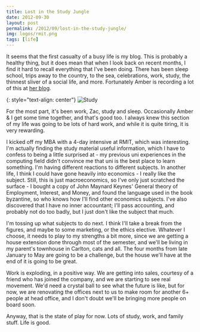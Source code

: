 ```yaml
---
title: Lost in the Study Jungle
date: 2012-09-30
layout: post
permalink: /2012/09/lost-in-the-study-jungle/
img: logos/rmit.png
tags: [life]
---
```

It seems that the first casualty of a busy life is my blog. This is probably a healthy thing, but it does mean that when I look back on recent months, I find it hard to recall everything that I've been doing. There has been sleep school, trips away to the country, to the sea, celebrations, work, study, the thinnest sliver of a social life, and more. Fortunately Amber is recording a lot of this at [her blog](http://www.gypsycatdreams.com).

{: style="text-align: center"}
![Study]({{site.baseurl}}/assets/img/2012/2012-09-30-study.jpg)

For the most part, it's been work, Zac, study and sleep. Occasionally Amber & I get some time together, and that's good too. I always knew this section of my life was going to be lots of hard work, and while it is quite tiring, it is very rewarding.

I kicked off my MBA with a 4-day intensive at RMIT, which was interesting. I'm actually finding the study material useful information, which I have to confess to being a little surprised at - my previous uni experiences in the computing field didn't convince me that uni is the best place to learn something. I'm having different reactions to different subjects. In another life, I think I could have gone heavily into economics - I really like the subject. Still, this is just macroeconomics, so I've only just scratched the surface - I bought a copy of John Maynard Keynes' General theory of Employment, Interest, and Money, and found the language used in the book byzantine, so who knows how I'll find other economics subjects. I've also discovered that I have no inner accountant; I'll pass accounting, and probably not do too badly, but I just don't like the subject that much.

I'm tossing up what subjects to do next. I think I'll take a break from the figures, and maybe to some marketing, or the ethics elective. Whatever I choose, it needs to play to my strengths a bit more, since we are getting a house extension done through most of the semester, and we'll be living in my parent's townhouse in Carlton, cats and all. The four months from late January to May are going to be a challenge, but the house we'll have at the end of it is going to be great.

Work is exploding, in a positive way. We are getting into sales, courtesy of a friend who has joined the company, and we are starting to see real movement. We'd need a crystal ball to see what the future is like, but for now, we are renovating the offices next to us to make room for another 6+ people at head office, and I don't doubt we'll be bringing more people on board soon.

Anyway, that is the state of play for now. Lots of study, work, and family stuff. Life is good.
